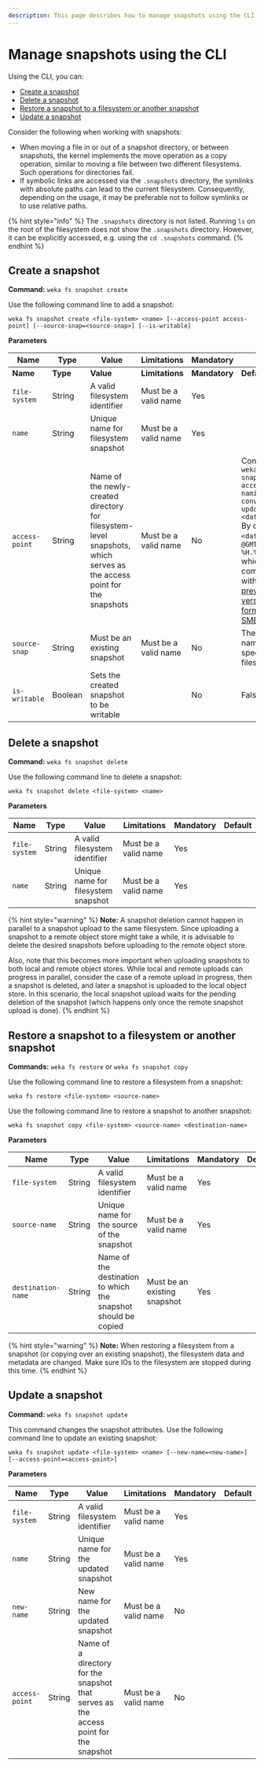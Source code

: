 ```yaml
---
description: This page describes how to manage snapshots using the CLI.
---
```


# Manage snapshots using the CLI



Using the CLI, you can:

* [Create a snapshot](snapshots-1.md#create-a-snapshot)
* [Delete a snapshot](snapshots-1.md#delete-a-snapshot)
* [Restore a snapshot to a filesystem or another snapshot](snapshots-1.md#restore-a-snapshot-to-a-filesystem-or-another-snapshot)
* [Update a snapshot](snapshots-1.md#update-a-snapshot)

Consider the following when working with snapshots:

* When moving a file in or out of a snapshot directory, or between snapshots, the kernel implements the move operation as a copy operation, similar to moving a file between two different filesystems. Such operations for directories fail.
* If symbolic links are accessed via the `.snapshots` directory, the symlinks with absolute paths can lead to the current filesystem. Consequently, depending on the usage, it may be preferable not to follow symlinks or to use relative paths.

{% hint style="info" %}
The `.snapshots` directory is not listed. Running `ls` on the root of the filesystem does not show the `.snapshots` directory. However, it can be explicitly accessed, e.g. using the `cd .snapshots` command.&#x20;
{% endhint %}

## Create a snapshot

**Command:** `weka fs snapshot create`

Use the following command line to add a snapshot:

`weka fs snapshot create <file-system> <name> [--access-point access-point] [--source-snap=<source-snap>] [--is-writable]`

**Parameters**

<table data-header-hidden><thead><tr><th>Name</th><th width="150">Type</th><th>Value</th><th>Limitations</th><th>Mandatory</th><th>Default</th></tr></thead><tbody><tr><td><strong>Name</strong></td><td><strong>Type</strong></td><td><strong>Value</strong></td><td><strong>Limitations</strong></td><td><strong>Mandatory</strong></td><td><strong>Default</strong></td></tr><tr><td><code>file-system</code></td><td>String</td><td>A valid filesystem identifier</td><td>Must be a valid name</td><td>Yes</td><td>​</td></tr><tr><td><code>name</code></td><td>String</td><td>Unique name for filesystem snapshot</td><td>Must be a valid name</td><td>Yes</td><td></td></tr><tr><td><code>access-point</code></td><td>String</td><td>Name of the newly-created directory for filesystem-level snapshots, which serves as the access point for the snapshots</td><td>Must be a valid name</td><td>No</td><td>Controlled by <code>weka fs snapshot access-point-naming-convention update &#x3C;date/name>.</code> By default it is <code>&#x3C;date></code> format: <code>@GMT_%Y.%m.%d-%H.%M.%S</code> which is compatible with <a href="../../additional-protocols/smb-support/#integration-with-windows-previous-versions">windows previous versions format for SMB</a>.</td></tr><tr><td><code>source-snap</code></td><td>String</td><td>Must be an existing snapshot</td><td>Must be a valid name</td><td>No</td><td>The snapshot name of the specified filesystem.</td></tr><tr><td><code>is-writable</code></td><td>Boolean</td><td>Sets the created snapshot to be writable</td><td></td><td>No</td><td>False</td></tr></tbody></table>

## Delete a snapshot

**Command:** `weka fs snapshot delete`

Use the following command line to delete a snapshot:

`weka fs snapshot delete <file-system> <name>`

**Parameters**

| **Name**      | **Type** | **Value**                           | **Limitations**      | **Mandatory** | **Default** |
| ------------- | -------- | ----------------------------------- | -------------------- | ------------- | ----------- |
| `file-system` | String   | A valid filesystem identifier       | Must be a valid name | Yes           | ​           |
| `name`        | String   | Unique name for filesystem snapshot | Must be a valid name | Yes           |             |

{% hint style="warning" %}
**Note:** A snapshot deletion cannot happen in parallel to a snapshot upload to the same filesystem. Since uploading a snapshot to a remote object store might take a while, it is advisable to delete the desired snapshots before uploading to the remote object store.&#x20;

Also, note that this becomes more important when uploading snapshots to both local and remote object stores. While local and remote uploads can progress in parallel, consider the case of a remote upload in progress, then a snapshot is deleted, and later a snapshot is uploaded to the local object store. In this scenario, the local snapshot upload waits for the pending deletion of the snapshot (which happens only once the remote snapshot upload is done).
{% endhint %}

## Restore a snapshot to a filesystem or another snapshot

**Commands:** `weka fs restore` or `weka fs snapshot copy`

Use the following command line to restore a filesystem from a snapshot:

`weka fs restore <file-system> <source-name>`

Use the following command line to restore a snapshot to another snapshot:

`weka fs snapshot copy <file-system> <source-name> <destination-name>`

**Parameters**

| **Name**           | **Type** | **Value**                                                      | **Limitations**               | **Mandatory** | **Default** |
| ------------------ | -------- | -------------------------------------------------------------- | ----------------------------- | ------------- | ----------- |
| `file-system`      | String   | A valid filesystem identifier                                  | Must be a valid name          | Yes           | ​           |
| `source-name`      | String   | Unique name for the source of the snapshot                     | Must be a valid name          | Yes           |             |
| `destination-name` | String   | Name of the destination to which the snapshot should be copied | Must be an existing  snapshot | Yes           |             |

{% hint style="warning" %}
**Note:** When restoring a filesystem from a snapshot (or copying over an existing snapshot), the filesystem data and metadata are changed. Make sure IOs to the filesystem are stopped during this time.
{% endhint %}

## Update a snapshot

**Command:** `weka fs snapshot update`

This command changes the snapshot attributes. Use the following command line to update an existing snapshot:

`weka fs snapshot update <file-system> <name> [--new-name=<new-name>] [--access-point=<access-point>]`

**Parameters**

| **Name**       | **Type** | **Value**                                                                             | **Limitations**      | **Mandatory** | **Default** |
| -------------- | -------- | ------------------------------------------------------------------------------------- | -------------------- | ------------- | ----------- |
| `file-system`  | String   | A valid filesystem identifier                                                         | Must be a valid name | Yes           | ​           |
| `name`         | String   | Unique name for the updated snapshot                                                  | Must be a valid name | Yes           |             |
| `new-name`     | String   | New name for the updated snapshot                                                     | Must be a valid name | No            |             |
| `access-point` | String   | Name of a directory for the snapshot that serves as the access point for the snapshot | Must be a valid name | No            |             |
